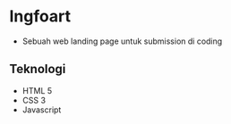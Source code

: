 # Ingfoart
- Sebuah web landing page untuk submission di coding
## Teknologi
- HTML 5
- CSS 3
- Javascript 
